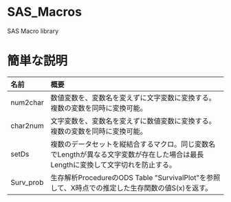 # SAS_Macros
SAS Macro library


# 簡単な説明

|名前|概要|
|:---|:---|
|num2char|数値変数を、変数名を変えずに文字変数に変換する。複数の変数を同時に変換可能。|
|char2num|文字変数を、変数名を変えずに数値変数に変換する。複数の変数を同時に変換可能。|
|setDs|複数のデータセットを縦結合するマクロ。同じ変数名でLengthが異なる文字変数が存在した場合は最長Lengthに変換して文字切れを防止する。|
|Surv_prob|生存解析ProcedureのODS Table "SurvivalPlot"を参照して、X時点での推定した生存関数の値S(x)を返す。|
